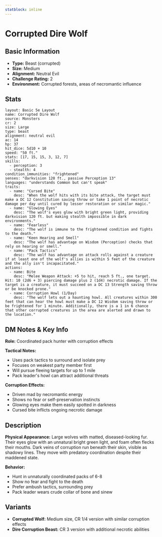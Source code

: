 ```yaml
---
statblock: inline
---
```


# Corrupted Dire Wolf

## Basic Information
- **Type:** Beast (corrupted)
- **Size:** Medium
- **Alignment:** Neutral Evil
- **Challenge Rating:** 2
- **Environment:** Corrupted forests, areas of necromantic influence

## Stats
```statblock
layout: Basic 5e Layout
name: Corrupted Dire Wolf
source: Monsters
cr: 2
size: Large
type: beast
alignment: neutral evil
ac: 14
hp: 37
hit_dice: 5d10 + 10
speed: "50 ft."
stats: [17, 15, 15, 3, 12, 7]
skills:
  - perception: 3
  - stealth: 4
condition_immunities: "frightened"
senses: "darkvision 120 ft., passive Perception 13"
languages: "understands Common but can't speak"
traits:
  - name: "Cursed Bite"
    desc: "When the wolf hits with its bite attack, the target must make a DC 12 Constitution saving throw or take 1 point of necrotic damage per day until cured by lesser restoration or similar magic."
  - name: "Glowing Eyes"
    desc: "The wolf's eyes glow with bright green light, providing darkvision 120 ft. but making stealth impossible in dark environments."
  - name: "Fearless"
    desc: "The wolf is immune to the frightened condition and fights to the death."
  - name: "Keen Hearing and Smell"
    desc: "The wolf has advantage on Wisdom (Perception) checks that rely on hearing or smell."
  - name: "Pack Tactics"
    desc: "The wolf has advantage on attack rolls against a creature if at least one of the wolf's allies is within 5 feet of the creature and the ally isn't incapacitated."
actions:
  - name: Bite
    desc: "Melee Weapon Attack: +5 to hit, reach 5 ft., one target. Hit: 10 (2d6 + 3) piercing damage plus 2 (1d4) necrotic damage. If the target is a creature, it must succeed on a DC 13 Strength saving throw or be knocked prone."
  - name: Corruption Howl (1/Day)
    desc: "The wolf lets out a haunting howl. All creatures within 300 feet that can hear the howl must make a DC 12 Wisdom saving throw or be frightened for 1 minute. Additionally, there is a 1 in 6 chance that other corrupted creatures in the area are alerted and drawn to the location."
```

## DM Notes & Key Info
**Role:** Coordinated pack hunter with corruption effects

**Tactical Notes:**
- Uses pack tactics to surround and isolate prey
- Focuses on weakest party member first
- Will pursue fleeing targets for up to 1 mile
- Pack leader's howl can attract additional threats

**Corruption Effects:**
- Driven mad by necromantic energy
- Shows no fear or self-preservation instincts
- Glowing eyes make them easily spotted in darkness
- Cursed bite inflicts ongoing necrotic damage

## Description
**Physical Appearance:**
Large wolves with matted, diseased-looking fur. Their eyes glow with an unnatural bright green light, and foam often flecks their mouths. Dark veins of corruption run beneath their skin, visible as shadowy lines. They move with predatory coordination despite their maddened state.

**Behavior:**
- Hunt in unnaturally coordinated packs of 6-8
- Show no fear and fight to the death
- Prefer ambush tactics, surrounding prey
- Pack leader wears crude collar of bone and sinew

## Variants
- **Corrupted Wolf:** Medium size, CR 1/4 version with similar corruption effects
- **Dire Corruption Beast:** CR 3 version with additional necrotic abilities